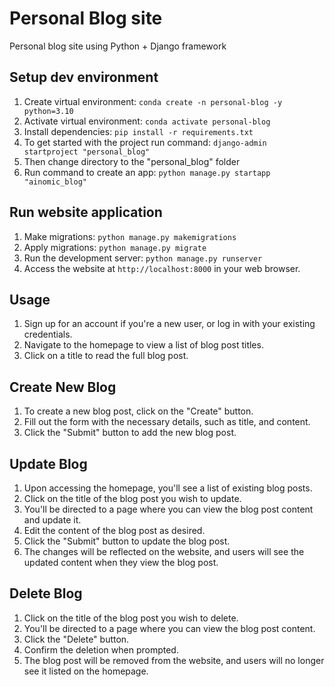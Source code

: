 # Personal Blog site

Personal blog site using Python + Django framework

## Setup dev environment

1. Create virtual environment: `conda create -n personal-blog -y python=3.10`
1. Activate virtual environment: `conda activate personal-blog`
1. Install dependencies: `pip install -r requirements.txt`
1. To get started with the project run command: `django-admin startproject "personal_blog"`
1. Then change directory to the "personal_blog" folder
1. Run command to create an app: `python manage.py startapp "ainomic_blog"`

## Run website application

1. Make migrations: `python manage.py makemigrations`
1. Apply migrations: `python manage.py migrate`
2. Run the development server: `python manage.py runserver`
3. Access the website at `http://localhost:8000` in your web browser.

## Usage

1. Sign up for an account if you're a new user, or log in with your existing credentials.
2. Navigate to the homepage to view a list of blog post titles.
3. Click on a title to read the full blog post.

## Create New Blog

1. To create a new blog post, click on the "Create" button.
2. Fill out the form with the necessary details, such as title, and content.
3. Click the "Submit" button to add the new blog post.

## Update Blog

1. Upon accessing the homepage, you'll see a list of existing blog posts.
2. Click on the title of the blog post you wish to update.
3. You'll be directed to a page where you can view the blog post content and update it.
4. Edit the content of the blog post as desired.
5. Click the "Submit" button to update the blog post.
6. The changes will be reflected on the website, and users will see the updated content when they view the blog post.

## Delete Blog

1. Click on the title of the blog post you wish to delete.
2. You'll be directed to a page where you can view the blog post content.
3. Click the "Delete" button.
4. Confirm the deletion when prompted.
5. The blog post will be removed from the website, and users will no longer see it listed on the homepage.
